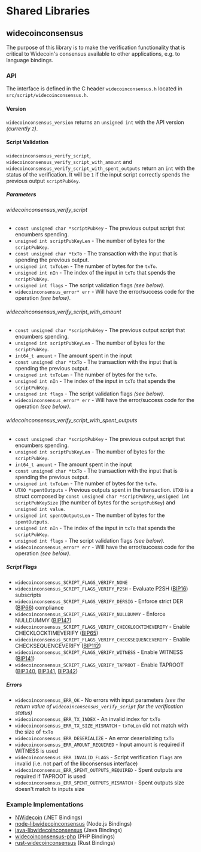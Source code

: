 Shared Libraries
================

## widecoinconsensus

The purpose of this library is to make the verification functionality that is critical to Widecoin's consensus available to other applications, e.g. to language bindings.

### API

The interface is defined in the C header `widecoinconsensus.h` located in `src/script/widecoinconsensus.h`.

#### Version

`widecoinconsensus_version` returns an `unsigned int` with the API version *(currently `2`)*.

#### Script Validation

`widecoinconsensus_verify_script`, `widecoinconsensus_verify_script_with_amount` and `widecoinconsensus_verify_script_with_spent_outputs` return an `int` with the status of the verification. It will be `1` if the input script correctly spends the previous output `scriptPubKey`.

##### Parameters
###### widecoinconsensus_verify_script
- `const unsigned char *scriptPubKey` - The previous output script that encumbers spending.
- `unsigned int scriptPubKeyLen` - The number of bytes for the `scriptPubKey`.
- `const unsigned char *txTo` - The transaction with the input that is spending the previous output.
- `unsigned int txToLen` - The number of bytes for the `txTo`.
- `unsigned int nIn` - The index of the input in `txTo` that spends the `scriptPubKey`.
- `unsigned int flags` - The script validation flags *(see below)*.
- `widecoinconsensus_error* err` - Will have the error/success code for the operation *(see below)*.

###### widecoinconsensus_verify_script_with_amount
- `const unsigned char *scriptPubKey` - The previous output script that encumbers spending.
- `unsigned int scriptPubKeyLen` - The number of bytes for the `scriptPubKey`.
- `int64_t amount` - The amount spent in the input
- `const unsigned char *txTo` - The transaction with the input that is spending the previous output.
- `unsigned int txToLen` - The number of bytes for the `txTo`.
- `unsigned int nIn` - The index of the input in `txTo` that spends the `scriptPubKey`.
- `unsigned int flags` - The script validation flags *(see below)*.
- `widecoinconsensus_error* err` - Will have the error/success code for the operation *(see below)*.

###### widecoinconsensus_verify_script_with_spent_outputs
- `const unsigned char *scriptPubKey` - The previous output script that encumbers spending.
- `unsigned int scriptPubKeyLen` - The number of bytes for the `scriptPubKey`.
- `int64_t amount` - The amount spent in the input
- `const unsigned char *txTo` - The transaction with the input that is spending the previous output.
- `unsigned int txToLen` - The number of bytes for the `txTo`.
- `UTXO *spentOutputs` - Previous outputs spent in the transaction. `UTXO` is a struct composed by `const unsigned char *scriptPubKey`, `unsigned int scriptPubKeySize` (the number of bytes for the `scriptPubKey`) and `unsigned int value`.
- `unsigned int spentOutputsLen` - The number of bytes for the `spentOutputs`.
- `unsigned int nIn` - The index of the input in `txTo` that spends the `scriptPubKey`.
- `unsigned int flags` - The script validation flags *(see below)*.
- `widecoinconsensus_error* err` - Will have the error/success code for the operation *(see below)*.

##### Script Flags
- `widecoinconsensus_SCRIPT_FLAGS_VERIFY_NONE`
- `widecoinconsensus_SCRIPT_FLAGS_VERIFY_P2SH` - Evaluate P2SH ([BIP16](https://github.com/widecoin/bips/blob/master/bip-0016.mediawiki)) subscripts
- `widecoinconsensus_SCRIPT_FLAGS_VERIFY_DERSIG` - Enforce strict DER ([BIP66](https://github.com/widecoin/bips/blob/master/bip-0066.mediawiki)) compliance
- `widecoinconsensus_SCRIPT_FLAGS_VERIFY_NULLDUMMY` - Enforce NULLDUMMY ([BIP147](https://github.com/widecoin/bips/blob/master/bip-0147.mediawiki))
- `widecoinconsensus_SCRIPT_FLAGS_VERIFY_CHECKLOCKTIMEVERIFY` - Enable CHECKLOCKTIMEVERIFY ([BIP65](https://github.com/widecoin/bips/blob/master/bip-0065.mediawiki))
- `widecoinconsensus_SCRIPT_FLAGS_VERIFY_CHECKSEQUENCEVERIFY` - Enable CHECKSEQUENCEVERIFY ([BIP112](https://github.com/widecoin/bips/blob/master/bip-0112.mediawiki))
- `widecoinconsensus_SCRIPT_FLAGS_VERIFY_WITNESS` - Enable WITNESS ([BIP141](https://github.com/widecoin/bips/blob/master/bip-0141.mediawiki))
- `widecoinconsensus_SCRIPT_FLAGS_VERIFY_TAPROOT` - Enable TAPROOT ([BIP340](https://github.com/widecoin/bips/blob/master/bip-0340.mediawiki), [BIP341](https://github.com/widecoin/bips/blob/master/bip-0341.mediawiki), [BIP342](https://github.com/widecoin/bips/blob/master/bip-0342.mediawiki))

##### Errors
- `widecoinconsensus_ERR_OK` - No errors with input parameters *(see the return value of `widecoinconsensus_verify_script` for the verification status)*
- `widecoinconsensus_ERR_TX_INDEX` - An invalid index for `txTo`
- `widecoinconsensus_ERR_TX_SIZE_MISMATCH` - `txToLen` did not match with the size of `txTo`
- `widecoinconsensus_ERR_DESERIALIZE` - An error deserializing `txTo`
- `widecoinconsensus_ERR_AMOUNT_REQUIRED` - Input amount is required if WITNESS is used
- `widecoinconsensus_ERR_INVALID_FLAGS` - Script verification `flags` are invalid (i.e. not part of the libconsensus interface)
- `widecoinconsensus_ERR_SPENT_OUTPUTS_REQUIRED` - Spent outputs are required if TAPROOT is used
- `widecoinconsensus_ERR_SPENT_OUTPUTS_MISMATCH` - Spent outputs size doesn't match tx inputs size

### Example Implementations
- [NWidecoin](https://github.com/MetacoSA/NWidecoin/blob/5e1055cd7c4186dee4227c344af8892aea54faec/NWidecoin/Script.cs#L979-#L1031) (.NET Bindings)
- [node-libwidecoinconsensus](https://github.com/bitpay/node-libwidecoinconsensus) (Node.js Bindings)
- [java-libwidecoinconsensus](https://github.com/dexX7/java-libwidecoinconsensus) (Java Bindings)
- [widecoinconsensus-php](https://github.com/Bit-Wasp/widecoinconsensus-php) (PHP Bindings)
- [rust-widecoinconsensus](https://github.com/rust-widecoin/rust-widecoinconsensus) (Rust Bindings)